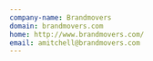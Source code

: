 ```yaml
---
company-name: Brandmovers
domain: brandmovers.com
home: http://www.brandmovers.com/
email: amitchell@brandmovers.com
---
```




